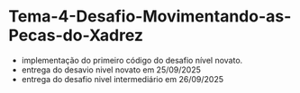 # Tema-4-Desafio-Movimentando-as-Pecas-do-Xadrez
- implementação do primeiro código do desafio nível novato.
- entrega do desavio nivel novato em 25/09/2025
- entrega do desafio nivel intermediário em 26/09/2025
